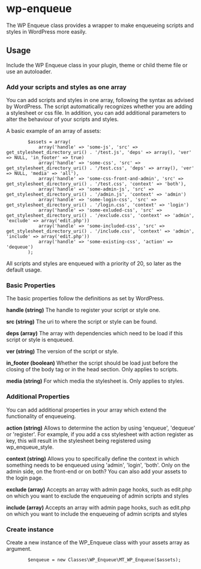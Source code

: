 # wp-enqueue
The WP Enqueue class provides a wrapper to make enqueueing scripts and styles in WordPress more easily.

## Usage
Include the WP Enqueue class in your plugin, theme or child theme file or use an autoloader. 

### Add your scripts and styles as one array
You can add scripts and styles in one array, following the syntax as advised by WordPress. The script automatically recognizes whether you are adding a stylesheet or css file. In addition, you can add additional parameters to alter the behaviour of your scripts and styles.

A basic example of an array of assets:

            $assets = array(
                array('handle' => 'some-js', 'src' => get_stylesheet_directory_uri() . '/test.js', 'deps' => array(), 'ver' => NULL, 'in_footer' => true)
                array('handle' => 'some-css', 'src' => get_stylesheet_directory_uri() . '/test.css', 'deps' => array(), 'ver' => NULL, 'media' => 'all'),                
                array('handle' => 'some-css-front-and-admin', 'src' => get_stylesheet_directory_uri() . '/test.css', 'context' => 'both'),                
                array('handle' => 'some-admin-js', 'src' => get_stylesheet_directory_uri() . '/admin.js', 'context' => 'admin')
                array('handle' => 'some-login-css', 'src' => get_stylesheet_directory_uri() . '/login.css', 'context' => 'login')
                array('handle' => 'some-exluded-css', 'src' => get_stylesheet_directory_uri() . '/exclude.css', 'context' => 'admin', 'exclude' => array('edit.php'))
                array('handle' => 'some-included-css', 'src' => get_stylesheet_directory_uri() . '/include.css', 'context' => 'admin', 'include' => array('edit.php'))
                array('handle' => 'some-existing-css', 'action' => 'dequeue')
            );
            
All scripts and styles are enqueued with a priority of 20, so later as the default usage.

### Basic Properties
The basic properties follow the definitions as set by WordPress.

**handle (string)**
The handle to register your script or style one.

**src (string)**
The uri to where the script or style can be found.

**deps (array)**
The array with dependencies which need to be load if this script or style is enqueued.

**ver (string)**
The version of the script or style.

**in_footer (boolean)**
Whether the script should be load just before the closing of the body tag or in the head section. Only applies to scripts.

**media (string)**
For which media the stylesheet is. Only applies to styles.

### Additional Properties
You can add additional properties in your array which extend the functionality of enqueueing.

**action (string)**
Allows to determine the action by using 'enqueue', 'dequeue' or 'register'. For example, if you add a css stylesheet with action register as key, this will result in the stylesheet being registered using wp_enqueue_style.

**context (string)**
Allows you to specifically define the context in which something needs to be enqueued using 'admin', 'login', 'both'. Only on the admin side, on the front-end or on both?  You can also add your assets to the login page.

**exclude (array)**
Accepts an array with admin page hooks, such as edit.php on which you want to exclude the enqueueing of admin scripts and styles

**include (array)**
Accepts an array with admin page hooks, such as edit.php on which you want to include the enqueueing of admin scripts and styles

### Create instance
Create a new instance of the WP_Enqueue class with your assets array as argument.

            $enqueue = new Classes\WP_Enqueue\MT_WP_Enqueue($assets);
